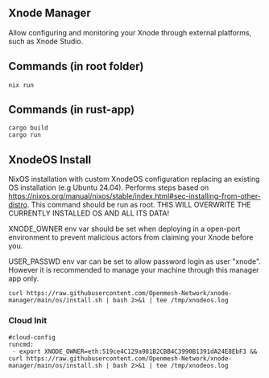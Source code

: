 ## Xnode Manager

Allow configuring and monitoring your Xnode through external platforms, such as Xnode Studio.

## Commands (in root folder)

```
nix run
```

## Commands (in rust-app)

```
cargo build
cargo run
```

## XnodeOS Install

NixOS installation with custom XnodeOS configuration replacing an existing OS installation (e.g Ubuntu 24.04). Performs steps based on https://nixos.org/manual/nixos/stable/index.html#sec-installing-from-other-distro. This command should be run as root. THIS WILL OVERWRITE THE CURRENTLY INSTALLED OS AND ALL ITS DATA!

XNODE_OWNER env var should be set when deploying in a open-port environment to prevent malicious actors from claiming your Xnode before you.

USER_PASSWD env var can be set to allow password login as user "xnode". However it is recommended to manage your machine through this manager app only.

```
curl https://raw.githubusercontent.com/Openmesh-Network/xnode-manager/main/os/install.sh | bash 2>&1 | tee /tmp/xnodeos.log
```

### Cloud Init

```
#cloud-config
runcmd:
 - export XNODE_OWNER=eth:519ce4C129a981B2CBB4C3990B1391dA24E8EbF3 && curl https://raw.githubusercontent.com/Openmesh-Network/xnode-manager/main/os/install.sh | bash 2>&1 | tee /tmp/xnodeos.log
```
